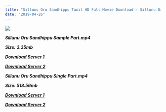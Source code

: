 ```yaml
---
title: "Sillunu Oru Sandhippu Tamil HD Full Movie Download - Sillunu Oru Sandhippu Tamil HD Movie Download"
date: "2019-04-26"
---
```


![](https://images.moviebuff.com/9e140619-c739-4e0d-b376-548e02554013?w=1000)

**_Sillunu Oru Sandhippu Sample Part.mp4_**

**_Size: 3.35mb_**

**_[Download Server 1](http://dl2.tamilsrcg.xyz/load/2013/Sillunu{2c088f659142c0283fde3b45bf50b63be20aae7f704a2f0bf67686df6392cb2e}20Oru{2c088f659142c0283fde3b45bf50b63be20aae7f704a2f0bf67686df6392cb2e}20Sandhippu/Sillunu{2c088f659142c0283fde3b45bf50b63be20aae7f704a2f0bf67686df6392cb2e}20Oru{2c088f659142c0283fde3b45bf50b63be20aae7f704a2f0bf67686df6392cb2e}20Sandhippu{2c088f659142c0283fde3b45bf50b63be20aae7f704a2f0bf67686df6392cb2e}20HDRip/Sillunu{2c088f659142c0283fde3b45bf50b63be20aae7f704a2f0bf67686df6392cb2e}20Oru{2c088f659142c0283fde3b45bf50b63be20aae7f704a2f0bf67686df6392cb2e}20Sandhippu{2c088f659142c0283fde3b45bf50b63be20aae7f704a2f0bf67686df6392cb2e}20704x300/Sillunu{2c088f659142c0283fde3b45bf50b63be20aae7f704a2f0bf67686df6392cb2e}20Oru{2c088f659142c0283fde3b45bf50b63be20aae7f704a2f0bf67686df6392cb2e}20Sandhippu{2c088f659142c0283fde3b45bf50b63be20aae7f704a2f0bf67686df6392cb2e}20(2013){2c088f659142c0283fde3b45bf50b63be20aae7f704a2f0bf67686df6392cb2e}20HDRip{2c088f659142c0283fde3b45bf50b63be20aae7f704a2f0bf67686df6392cb2e}20Sample{2c088f659142c0283fde3b45bf50b63be20aae7f704a2f0bf67686df6392cb2e}20HD.mp4)_**

**_[Download Server 2](http://dl2.tamilsrcg.xyz/load/2013/Sillunu{2c088f659142c0283fde3b45bf50b63be20aae7f704a2f0bf67686df6392cb2e}20Oru{2c088f659142c0283fde3b45bf50b63be20aae7f704a2f0bf67686df6392cb2e}20Sandhippu/Sillunu{2c088f659142c0283fde3b45bf50b63be20aae7f704a2f0bf67686df6392cb2e}20Oru{2c088f659142c0283fde3b45bf50b63be20aae7f704a2f0bf67686df6392cb2e}20Sandhippu{2c088f659142c0283fde3b45bf50b63be20aae7f704a2f0bf67686df6392cb2e}20HDRip/Sillunu{2c088f659142c0283fde3b45bf50b63be20aae7f704a2f0bf67686df6392cb2e}20Oru{2c088f659142c0283fde3b45bf50b63be20aae7f704a2f0bf67686df6392cb2e}20Sandhippu{2c088f659142c0283fde3b45bf50b63be20aae7f704a2f0bf67686df6392cb2e}20704x300/Sillunu{2c088f659142c0283fde3b45bf50b63be20aae7f704a2f0bf67686df6392cb2e}20Oru{2c088f659142c0283fde3b45bf50b63be20aae7f704a2f0bf67686df6392cb2e}20Sandhippu{2c088f659142c0283fde3b45bf50b63be20aae7f704a2f0bf67686df6392cb2e}20(2013){2c088f659142c0283fde3b45bf50b63be20aae7f704a2f0bf67686df6392cb2e}20HDRip{2c088f659142c0283fde3b45bf50b63be20aae7f704a2f0bf67686df6392cb2e}20Sample{2c088f659142c0283fde3b45bf50b63be20aae7f704a2f0bf67686df6392cb2e}20HD.mp4)_**

**_Sillunu Oru Sandhippu Single Part.mp4_**

**_Size: 518.56mb_**

**_[Download Server 1](http://dl2.tamilsrcg.xyz/load/2013/Sillunu{2c088f659142c0283fde3b45bf50b63be20aae7f704a2f0bf67686df6392cb2e}20Oru{2c088f659142c0283fde3b45bf50b63be20aae7f704a2f0bf67686df6392cb2e}20Sandhippu/Sillunu{2c088f659142c0283fde3b45bf50b63be20aae7f704a2f0bf67686df6392cb2e}20Oru{2c088f659142c0283fde3b45bf50b63be20aae7f704a2f0bf67686df6392cb2e}20Sandhippu{2c088f659142c0283fde3b45bf50b63be20aae7f704a2f0bf67686df6392cb2e}20HDRip/Sillunu{2c088f659142c0283fde3b45bf50b63be20aae7f704a2f0bf67686df6392cb2e}20Oru{2c088f659142c0283fde3b45bf50b63be20aae7f704a2f0bf67686df6392cb2e}20Sandhippu{2c088f659142c0283fde3b45bf50b63be20aae7f704a2f0bf67686df6392cb2e}20704x300/Sillunu{2c088f659142c0283fde3b45bf50b63be20aae7f704a2f0bf67686df6392cb2e}20Oru{2c088f659142c0283fde3b45bf50b63be20aae7f704a2f0bf67686df6392cb2e}20Sandhippu{2c088f659142c0283fde3b45bf50b63be20aae7f704a2f0bf67686df6392cb2e}20(2013){2c088f659142c0283fde3b45bf50b63be20aae7f704a2f0bf67686df6392cb2e}20HDRip{2c088f659142c0283fde3b45bf50b63be20aae7f704a2f0bf67686df6392cb2e}20HD.mp4)_**

**_[Download Server 2](http://dl2.tamilsrcg.xyz/load/2013/Sillunu{2c088f659142c0283fde3b45bf50b63be20aae7f704a2f0bf67686df6392cb2e}20Oru{2c088f659142c0283fde3b45bf50b63be20aae7f704a2f0bf67686df6392cb2e}20Sandhippu/Sillunu{2c088f659142c0283fde3b45bf50b63be20aae7f704a2f0bf67686df6392cb2e}20Oru{2c088f659142c0283fde3b45bf50b63be20aae7f704a2f0bf67686df6392cb2e}20Sandhippu{2c088f659142c0283fde3b45bf50b63be20aae7f704a2f0bf67686df6392cb2e}20HDRip/Sillunu{2c088f659142c0283fde3b45bf50b63be20aae7f704a2f0bf67686df6392cb2e}20Oru{2c088f659142c0283fde3b45bf50b63be20aae7f704a2f0bf67686df6392cb2e}20Sandhippu{2c088f659142c0283fde3b45bf50b63be20aae7f704a2f0bf67686df6392cb2e}20704x300/Sillunu{2c088f659142c0283fde3b45bf50b63be20aae7f704a2f0bf67686df6392cb2e}20Oru{2c088f659142c0283fde3b45bf50b63be20aae7f704a2f0bf67686df6392cb2e}20Sandhippu{2c088f659142c0283fde3b45bf50b63be20aae7f704a2f0bf67686df6392cb2e}20(2013){2c088f659142c0283fde3b45bf50b63be20aae7f704a2f0bf67686df6392cb2e}20HDRip{2c088f659142c0283fde3b45bf50b63be20aae7f704a2f0bf67686df6392cb2e}20HD.mp4)_**
